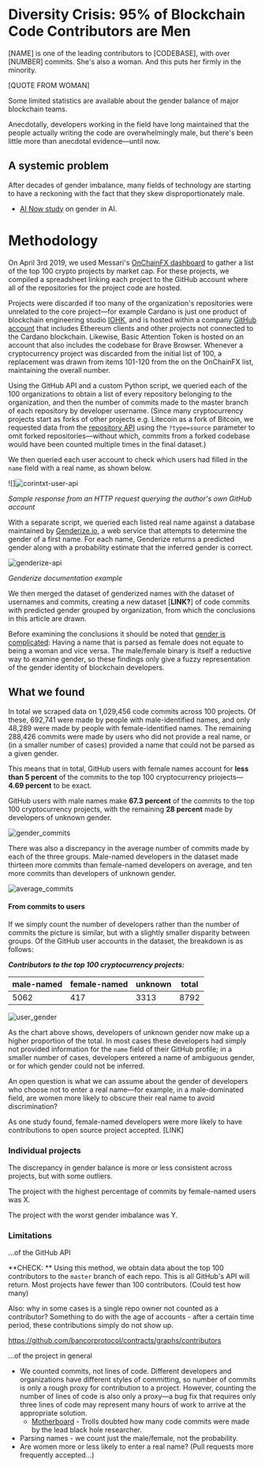 # Diversity Crisis: 95% of Blockchain Code Contributors are Men

[NAME] is one of the leading contributors to [CODEBASE], with over [NUMBER] commits. She's also a woman. And this puts her firmly in the minority.

[QUOTE FROM WOMAN]

Some limited statistics are available about the gender balance of major blockchain teams. 

Anecdotally, developers working in the field have long maintained that the people actually writing the code are overwhelmingly male, but there's been little more than anecdotal evidence—until now.

## A systemic problem

After decades of gender imbalance, many fields of technology are starting to have a reckoning with the fact that they skew disproportionately male.

- [AI Now study](http://fortune.com/2019/04/23/artificial-intelligence-diversity-crisis/) on gender in AI.



# Methodology

On April 3rd 2019, we used Messari's [OnChainFX dashboard](https://messari.io/onchainfx) to gather a list of the top 100 crypto projects by market cap. For these projects, we compiled a spreadsheet linking each project to the GitHub account where all of the repositories for the project code are hosted.

Projects were discarded if too many of the organization's repositories were unrelated to the core project—for example Cardano is just one product of blockchain engineering studio [IOHK](https://iohk.io/), and is hosted within a company [GitHub account](https://github.com/input-output-hk) that includes Ethereum clients and other projects not connected to the Cardano blockchain. Likewise, Basic Attention Token is hosted on an account that also includes the codebase for Brave Browser. Whenever a cryptocurrency project was discarded from the initial list of 100, a replacement was drawn from items 101-120 from the on the OnChainFX list, maintaining the overall number.

Using the GitHub API and a custom Python script, we queried each of the 100 organizations to obtain a list of every repository belonging to the organization, and then the number of commits made to the master branch of each repository by developer username. (Since many cryptocurrency projects start as forks of other projects e.g. Litecoin as a fork of Bitcoin, we requested data from the [repository API](https://developer.github.com/v3/repos/#list-organization-repositories) using the `?type=source`  parameter to omit forked repositories—without which, commits from a forked codebase would have been counted multiple times in the final dataset.)

We then queried each user account to check which users had filled in the `name` field with a real name, as shown below.

![]![corintxt-user-api](/home/corin/Dropbox/CODE/RC/Crypto-Scraper/images/corintxt-user-api.png)

*Sample response from an HTTP request querying the author's own GitHub account*

With a separate script, we queried each listed real name against a database maintained by [Genderize.io](https://genderize.io/), a web service that attempts to determine the gender of a first name. For each name, Genderize returns a predicted gender along with a probability estimate that the inferred gender is correct.

![genderize-api](/home/corin/Dropbox/CODE/RC/Crypto-Scraper/images/genderize-api.png)

*Genderize documentation example*

We then merged the dataset of genderized names with the dataset of usernames and commits, creating a new dataset [**LINK?**] of code commits with predicted gender grouped by organization, from which the conclusions in this article are drawn. 

Before examining the conclusions it should be noted that [gender is complicated](https://www.huffingtonpost.ca/2017/05/10/understanding-gender-identity_n_16542822.html): Having a name that is parsed as female does not equate to being a woman and vice versa. The male/female binary is itself a reductive way to examine gender, so these findings only give a fuzzy representation of the gender identity of blockchain developers.

## What we found

In total we scraped data on 1,029,456 code commits across 100 projects. Of these, 692,741 were made by people with male-identified names, and only 48,289 were made by people with female-identified names. The remaining 288,426 commits were made by users who did not provide a real name, or (in a smaller number of cases) provided a name that could not be parsed as a given gender.

This means that in total, GitHub users with female names account for **less than 5 percent** of the commits to the top 100 cryptocurrency priojects—**4.69 percent** to be exact.

GitHub users with male names make **67.3 percent** of the commits to the top 100 cryptocurrency projects, with the remaining **28 percent** made by developers of unknown gender.

![gender_commits](/home/corin/Dropbox/CODE/RC/Crypto-Scraper/images/gender_commits_1.png)

There was also a discrepancy in the average number of commits made by each of the three groups. Male-named developers in the dataset made thirteen more commits than female-named developers on average, and ten more commits than developers of unknown gender.

![average_commits](/home/corin/Dropbox/CODE/RC/Crypto-Scraper/images/average_commits.png)

#### From commits to users

If we simply count the number of developers rather than the number of commits the picture is similar, but with a slightly smaller disparity between groups. Of the GitHub user accounts in the dataset, the breakdown is as follows:

***Contributors to the top 100 cryptocurrency projects:***

| male-named | female-named | unknown | total|
| ---- | ------ | ------- | ------- |
| 5062 | 417    | 3313    |8792|

![user_gender](/home/corin/Dropbox/CODE/RC/Crypto-Scraper/images/gender_usernames_1.png)

As the chart above shows, developers of unknown gender now make up a higher proportion of the total. In most cases these developers had simply not provided information for the `name` field of their GitHub profile; in a smaller number of cases, developers entered a name of ambiguous gender, or for which gender could not be inferred.

An open question is what we can assume about the gender of developers who choose not to enter a real name—for example, in a male-dominated field, are women more likely to obscure their real name to avoid discrimination?



As one study found, female-named developers were more likely to have contributions to open source project accepted. [LINK]



### Individual projects

The discrepancy in gender balance is more or less consistent across projects, but with some outliers.

The project with the highest percentage of commits by female-named users was X.

The project with the worst gender imbalance was Y.





### Limitations

...of the GitHub API

**CHECK: ** Using this method, we obtain data about the top 100 contributors to the `master` branch of each repo. This is all GitHub's API will return. Most projects have fewer than 100 contributors. (Could test how many)

Also: why in some cases is a single repo owner not counted as a contributor? Something to do with the age of accounts - after a certain time period, these contributions simply do not show up.

<https://github.com/bancorprotocol/contracts/graphs/contributors>

...of the project in general

- We counted commits, not lines of code. Different developers and organizations have different styles of committing, so number of commits is only a rough proxy for contribution to a project. However, counting the number of lines of code is also only a proxy—a bug fix that requires only three lines of code may represent many hours of work to arrive at the appropriate solution.
  - [Motherboard](https://motherboard.vice.com/en_us/article/8xz9yk/the-sexist-trolls-doubting-black-hole-researcher-katie-bouman-need-to-learn-to-code) - Trolls doubted how many code commits were made by the lead black hole researcher.
- Parsing names - we count just the male/female, not the probability.
- Are women more or less likely to enter a real name? (Pull requests more frequently accepted...)